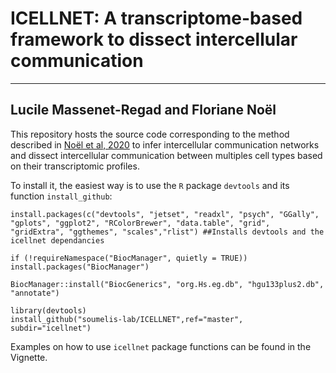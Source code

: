 # ICELLNET: A transcriptome-based framework to dissect intercellular communication
---
Lucile Massenet-Regad and Floriane Noël
---

This repository hosts the source code corresponding to the method described in [Noël et al, 2020](https://www.biorxiv.org/content/10.1101/2020.03.05.976878v1) to infer intercellular communication networks and dissect intercellular communication between multiples cell types based on their transcriptomic profiles.

To install it, the easiest way is to use the `R` package `devtools` and its function `install_github`:

    install.packages(c("devtools", "jetset", "readxl", "psych", "GGally", "gplots", "ggplot2", "RColorBrewer", "data.table", "grid", "gridExtra", "ggthemes", "scales","rlist") ##Installs devtools and the icellnet dependancies

    if (!requireNamespace("BiocManager", quietly = TRUE))
    install.packages("BiocManager")

    BiocManager::install("BiocGenerics", "org.Hs.eg.db", "hgu133plus2.db", "annotate")
    
    library(devtools)
    install_github("soumelis-lab/ICELLNET",ref="master", subdir="icellnet")
    
Examples on how to use `icellnet` package functions can be found in the Vignette.
